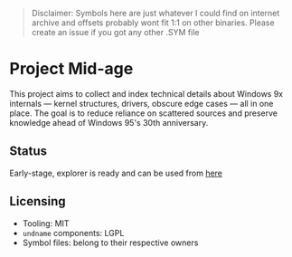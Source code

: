 > Disclaimer: Symbols here are just whatever I could find on internet archive and offsets probably wont fit 1:1 on other binaries. Please create an issue if you got any other .SYM file

# Project Mid-age

This project aims to collect and index technical details about Windows 9x internals — kernel structures, drivers, obscure edge cases — all in one place. The goal is to reduce reliance on scattered sources and preserve knowledge ahead of Windows 95's 30th anniversary.

## Status

Early-stage, explorer is ready and can be used from [here](https://midageproject.github.io)

## Licensing

- Tooling: MIT
- `undname` components: LGPL
- Symbol files: belong to their respective owners
